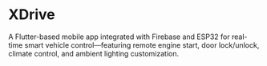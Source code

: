 # XDrive
A Flutter-based mobile app integrated with Firebase and ESP32 for real-time smart vehicle control—featuring remote engine start, door lock/unlock, climate control, and ambient lighting customization.
